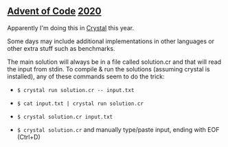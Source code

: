 ## [Advent of Code](https://adventofcode.com) [2020](https://adventofcode.com/2020/)

Apparently I'm doing this in [Crystal](https://crystal-lang.org/) this year.

Some days may include additional implementations in other languages or other extra stuff such as benchmarks.

The main solution will always be in a file called solution.cr and that will read the input from stdin. To compile & run the solutions (assuming crystal is installed), any of these commands seem to do the trick:

* ```$ crystal run solution.cr -- input.txt```

* ```$ cat input.txt | crystal run solution.cr```

* ```$ crystal solution.cr input.txt```

* ```$ crystal solution.cr``` and manually type/paste input, ending with EOF (Ctrl+D)
